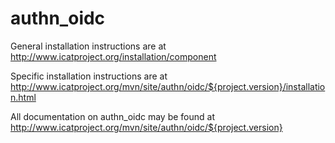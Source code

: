 # authn_oidc

General installation instructions are at http://www.icatproject.org/installation/component

Specific installation instructions are at http://www.icatproject.org/mvn/site/authn/oidc/${project.version}/installation.html

All documentation on authn_oidc may be found at http://www.icatproject.org/mvn/site/authn/oidc/${project.version}